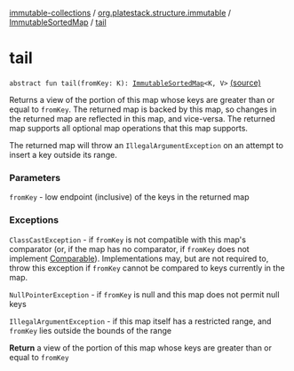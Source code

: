 [immutable-collections](../../index.md) / [org.platestack.structure.immutable](../index.md) / [ImmutableSortedMap](index.md) / [tail](.)

# tail

`abstract fun tail(fromKey: K): `[`ImmutableSortedMap`](index.md)`<K, V>` [(source)](https://github.com/PlateStack/immutable-collections/blob/v0.1.0-alpha/src/main/kotlin/org/platestack/structure/immutable/ImmutableSortedMap.kt#L144)

Returns a view of the portion of this map whose keys are
greater than or equal to `fromKey`.  The returned map is
backed by this map, so changes in the returned map are
reflected in this map, and vice-versa.  The returned map
supports all optional map operations that this map supports.

The returned map will throw an `IllegalArgumentException`
on an attempt to insert a key outside its range.

### Parameters

`fromKey` - low endpoint (inclusive) of the keys in the returned map

### Exceptions

`ClassCastException` - if `fromKey` is not compatible
    with this map's comparator (or, if the map has no comparator,
    if `fromKey` does not implement [Comparable](#)).
    Implementations may, but are not required to, throw this
    exception if `fromKey` cannot be compared to keys
    currently in the map.

`NullPointerException` - if `fromKey` is null and
    this map does not permit null keys

`IllegalArgumentException` - if this map itself has a
    restricted range, and `fromKey` lies outside the
     bounds of the range

**Return**
a view of the portion of this map whose keys are greater
    than or equal to `fromKey`


